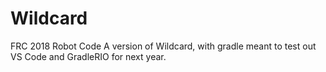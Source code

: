 # Wildcard
FRC 2018 Robot Code
A version of Wildcard, with gradle meant to test out VS Code and GradleRIO for next year. 
